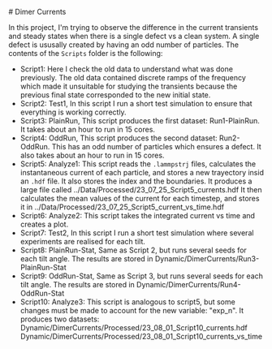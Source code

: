 # Dimer Currents

In this project, I'm trying to observe the difference in the current transients and steady states when there is a single defect vs a clean system. A single defect is ususally created by having an odd number of particles. 
The contents of the `Scripts` folder is the following:

* Script1: Here I check the old data to understand what was done previously. The old data contained discrete ramps of the frequency which made it unsuitable for studying the transients because the previous final state corresponded to the new initial state. 
* Script2: Test1, In this script I run a short test simulation to ensure that everything is working correctly. 
* Script3: PlainRun, This script produces the first dataset: Run1-PlainRun. It takes about an hour to run in 15 cores.
* Script4: OddRun, This script produces the second dataset: Run2-OddRun. This has an odd number of particles which ensures a defect. It also takes about an hour to run in 15 cores.
* Script5: Analyze1: This script reads the `.lammpstrj` files, calculates the instantaneous current of each particle, and stores a new trayectory insid an `.hdf` file. It also stores the index and the boundaries. It produces a large file called 
    ../Data/Processed/23_07_25_Script5_currents.hdf
It then calculates the mean values of the current for each timestep, and stores it in
    ../Data/Processed/23_07_25_Script5_current_vs_time.hdf
* Script6: Analyze2: This script takes the integrated current vs time and creates a plot. 
* Script7: Test2, In this script I run a short test simulation where several experiments are realised for each tilt. 
* Script8: PlainRun-Stat, Same as Script 2, but runs several seeds for each tilt angle. The results are stored in 
    Dynamic/DimerCurrents/Run3-PlainRun-Stat
* Script9: OddRun-Stat, Same as Script 3, but runs several seeds for each tilt angle. The results are stored in 
    Dynamic/DimerCurrents/Run4-OddRun-Stat
* Script10: Analyze3: This script is analogous to script5, but some changes must be made to account for the new variable: "exp_n". It produces two datasets:
    Dynamic/DimerCurrents/Processed/23_08_01_Script10_currents.hdf
    Dynamic/DimerCurrents/Processed/23_08_01_Script10_currents_vs_time

